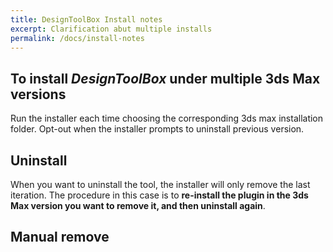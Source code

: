 ```yaml
---
title: DesignToolBox Install notes
excerpt: Clarification abut multiple installs
permalink: /docs/install-notes
---
```


## To install *DesignToolBox* under multiple 3ds Max versions

Run the installer each time choosing the corresponding 3ds max installation folder. Opt-out when the installer prompts to uninstall previous version.

## Uninstall

When you want to uninstall the tool, the installer will only remove the last iteration.
The procedure in this case is to **re-install the plugin in the 3ds Max version you want to remove it, and then uninstall again**.

## Manual remove

<script src="https://gist.github.com/HAG87/9719331c48738c158f493de13290bc83.js"></script>